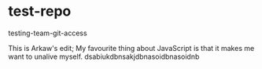 # test-repo
testing-team-git-access


This is Arkaw's edit; My favourite thing about JavaScript is that it makes me want to unalive myself. 
dsabiukdbnsakjdbnasoidbnasoidnb
